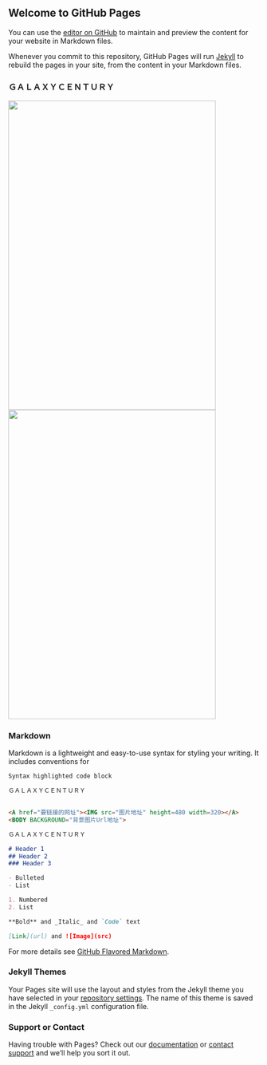 ## Welcome to GitHub Pages

You can use the [editor on GitHub](https://github.com/galaxycentury/galaxycentury.github.io/edit/master/index.md) to maintain and preview the content for your website in Markdown files.

Whenever you commit to this repository, GitHub Pages will run [Jekyll](https://jekyllrb.com/) to rebuild the pages in your site, from the content in your Markdown files.

### ＧＡＬＡＸＹＣＥＮＴＵＲＹ

<IMG src="galaxycentury.github.io/47BEEF4B-5DEE-4602-A6C2-315E15B365A2.jpeg" height=620 width=416> <IMG src="galaxycentury.github.io/47BEEF4B-5DEE-4602-A6C2-315E15B365A2.jpeg" height=620 width=416>

### Markdown

Markdown is a lightweight and easy-to-use syntax for styling your writing. It includes conventions for

```markdown
Syntax highlighted code block

ＧＡＬＡＸＹＣＥＮＴＵＲＹ
 

<A href="要链接的网址"><IMG src="图片地址" height=480 width=320></A>
<BODY BACKGROUND="背景图片Url地址"> 

ＧＡＬＡＸＹＣＥＮＴＵＲＹ

# Header 1
## Header 2
### Header 3

- Bulleted
- List

1. Numbered
2. List

**Bold** and _Italic_ and `Code` text

[Link](url) and ![Image](src)
```

For more details see [GitHub Flavored Markdown](https://guides.github.com/features/mastering-markdown/).

### Jekyll Themes

Your Pages site will use the layout and styles from the Jekyll theme you have selected in your [repository settings](https://github.com/galaxycentury/galaxycentury.github.io/settings). The name of this theme is saved in the Jekyll `_config.yml` configuration file.

### Support or Contact

Having trouble with Pages? Check out our [documentation](https://docs.github.com/categories/github-pages-basics/) or [contact support](https://github.com/contact) and we’ll help you sort it out.

